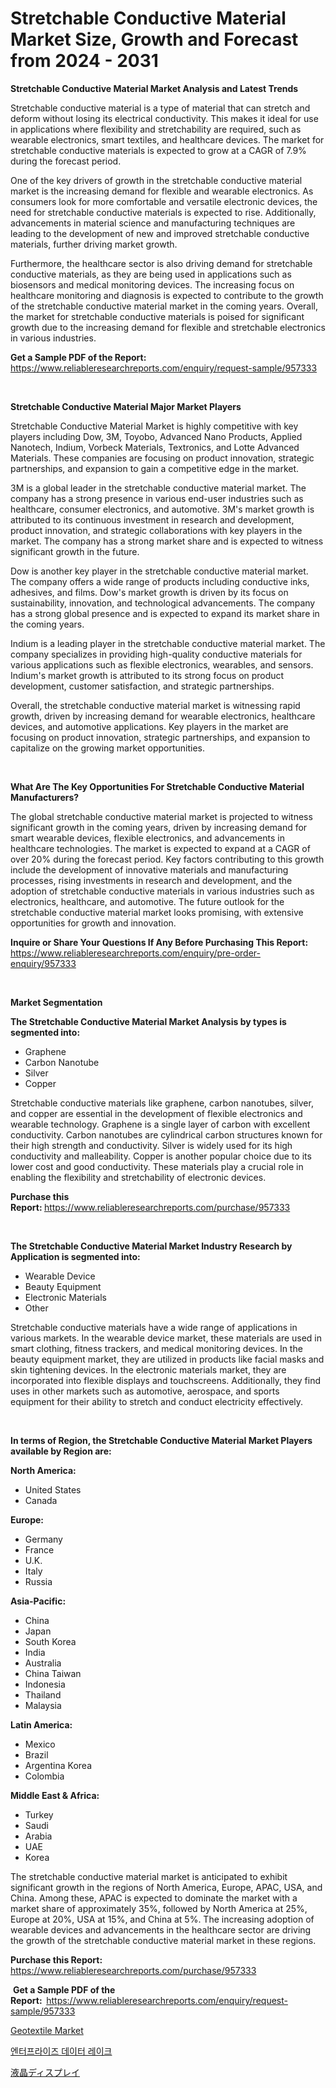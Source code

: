 <p><h1>Stretchable Conductive Material Market Size, Growth and Forecast from 2024 - 2031</h1></p><p><strong>Stretchable Conductive Material Market Analysis and Latest Trends</strong></p>
<p><p>Stretchable conductive material is a type of material that can stretch and deform without losing its electrical conductivity. This makes it ideal for use in applications where flexibility and stretchability are required, such as wearable electronics, smart textiles, and healthcare devices. The market for stretchable conductive materials is expected to grow at a CAGR of 7.9% during the forecast period.</p><p>One of the key drivers of growth in the stretchable conductive material market is the increasing demand for flexible and wearable electronics. As consumers look for more comfortable and versatile electronic devices, the need for stretchable conductive materials is expected to rise. Additionally, advancements in material science and manufacturing techniques are leading to the development of new and improved stretchable conductive materials, further driving market growth.</p><p>Furthermore, the healthcare sector is also driving demand for stretchable conductive materials, as they are being used in applications such as biosensors and medical monitoring devices. The increasing focus on healthcare monitoring and diagnosis is expected to contribute to the growth of the stretchable conductive material market in the coming years. Overall, the market for stretchable conductive materials is poised for significant growth due to the increasing demand for flexible and stretchable electronics in various industries.</p></p>
<p><strong>Get a Sample PDF of the Report:&nbsp;</strong> <a href="https://www.reliableresearchreports.com/enquiry/request-sample/957333">https://www.reliableresearchreports.com/enquiry/request-sample/957333</a></p>
<p>&nbsp;</p>
<p><strong>Stretchable Conductive Material Major Market Players</strong></p>
<p><p>Stretchable Conductive Material Market is highly competitive with key players including Dow, 3M, Toyobo, Advanced Nano Products, Applied Nanotech, Indium, Vorbeck Materials, Textronics, and Lotte Advanced Materials. These companies are focusing on product innovation, strategic partnerships, and expansion to gain a competitive edge in the market.</p><p>3M is a global leader in the stretchable conductive material market. The company has a strong presence in various end-user industries such as healthcare, consumer electronics, and automotive. 3M's market growth is attributed to its continuous investment in research and development, product innovation, and strategic collaborations with key players in the market. The company has a strong market share and is expected to witness significant growth in the future.</p><p>Dow is another key player in the stretchable conductive material market. The company offers a wide range of products including conductive inks, adhesives, and films. Dow's market growth is driven by its focus on sustainability, innovation, and technological advancements. The company has a strong global presence and is expected to expand its market share in the coming years.</p><p>Indium is a leading player in the stretchable conductive material market. The company specializes in providing high-quality conductive materials for various applications such as flexible electronics, wearables, and sensors. Indium's market growth is attributed to its strong focus on product development, customer satisfaction, and strategic partnerships.</p><p>Overall, the stretchable conductive material market is witnessing rapid growth, driven by increasing demand for wearable electronics, healthcare devices, and automotive applications. Key players in the market are focusing on product innovation, strategic partnerships, and expansion to capitalize on the growing market opportunities.</p></p>
<p>&nbsp;</p>
<p><strong>What Are The Key Opportunities For Stretchable Conductive Material Manufacturers?</strong></p>
<p><p>The global stretchable conductive material market is projected to witness significant growth in the coming years, driven by increasing demand for smart wearable devices, flexible electronics, and advancements in healthcare technologies. The market is expected to expand at a CAGR of over 20% during the forecast period. Key factors contributing to this growth include the development of innovative materials and manufacturing processes, rising investments in research and development, and the adoption of stretchable conductive materials in various industries such as electronics, healthcare, and automotive. The future outlook for the stretchable conductive material market looks promising, with extensive opportunities for growth and innovation.</p></p>
<p><strong>Inquire or Share Your Questions If Any Before Purchasing This Report:</strong> <a href="https://www.reliableresearchreports.com/enquiry/pre-order-enquiry/957333">https://www.reliableresearchreports.com/enquiry/pre-order-enquiry/957333</a></p>
<p>&nbsp;</p>
<p><strong>Market Segmentation</strong></p>
<p><strong>The Stretchable Conductive Material Market Analysis by types is segmented into:</strong></p>
<p><ul><li>Graphene</li><li>Carbon Nanotube</li><li>Silver</li><li>Copper</li></ul></p>
<p><p>Stretchable conductive materials like graphene, carbon nanotubes, silver, and copper are essential in the development of flexible electronics and wearable technology. Graphene is a single layer of carbon with excellent conductivity. Carbon nanotubes are cylindrical carbon structures known for their high strength and conductivity. Silver is widely used for its high conductivity and malleability. Copper is another popular choice due to its lower cost and good conductivity. These materials play a crucial role in enabling the flexibility and stretchability of electronic devices.</p></p>
<p><strong>Purchase this Report:&nbsp;</strong><a href="https://www.reliableresearchreports.com/purchase/957333">https://www.reliableresearchreports.com/purchase/957333</a></p>
<p>&nbsp;</p>
<p><strong>The Stretchable Conductive Material Market Industry Research by Application is segmented into:</strong></p>
<p><ul><li>Wearable Device</li><li>Beauty Equipment</li><li>Electronic Materials</li><li>Other</li></ul></p>
<p><p>Stretchable conductive materials have a wide range of applications in various markets. In the wearable device market, these materials are used in smart clothing, fitness trackers, and medical monitoring devices. In the beauty equipment market, they are utilized in products like facial masks and skin tightening devices. In the electronic materials market, they are incorporated into flexible displays and touchscreens. Additionally, they find uses in other markets such as automotive, aerospace, and sports equipment for their ability to stretch and conduct electricity effectively.</p></p>
<p>&nbsp;</p>
<p><strong>In terms of Region, the Stretchable Conductive Material Market Players available by Region are:</strong></p>
<p>
    <p> <strong> North America: </strong>
        <ul>
            <li>United States</li>
            <li>Canada</li>
        </ul>
        </p> 
    <p> <strong> Europe: </strong>
        <ul>
            <li>Germany</li>
            <li>France</li>
            <li>U.K.</li>
            <li>Italy</li>
            <li>Russia</li>
        </ul>
        </p> 
    <p> <strong> Asia-Pacific: </strong>
        <ul>
            <li>China</li>
            <li>Japan</li>
            <li>South Korea</li>
            <li>India</li>
            <li>Australia</li>
            <li>China Taiwan</li>
            <li>Indonesia</li>
            <li>Thailand</li>
            <li>Malaysia</li>
        </ul>
        </p> 
    <p> <strong> Latin America: </strong>
        <ul>
            <li>Mexico</li>
            <li>Brazil</li>
            <li>Argentina Korea</li>
            <li>Colombia</li>
        </ul>
        </p> 
    <p> <strong> Middle East & Africa: </strong>
        <ul>
            <li>Turkey</li>
            <li>Saudi</li>
            <li>Arabia</li>
            <li>UAE</li>
            <li>Korea</li>
        </ul>
    </p>
    </p>
<p><p>The stretchable conductive material market is anticipated to exhibit significant growth in the regions of North America, Europe, APAC, USA, and China. Among these, APAC is expected to dominate the market with a market share of approximately 35%, followed by North America at 25%, Europe at 20%, USA at 15%, and China at 5%. The increasing adoption of wearable devices and advancements in the healthcare sector are driving the growth of the stretchable conductive material market in these regions.</p></p>
<p><strong>Purchase this Report: </strong><a href="https://www.reliableresearchreports.com/purchase/957333">https://www.reliableresearchreports.com/purchase/957333</a></p>
<p>&nbsp;<strong>Get a Sample PDF of the Report:&nbsp;&nbsp;</strong><a href="https://www.reliableresearchreports.com/enquiry/request-sample/957333">https://www.reliableresearchreports.com/enquiry/request-sample/957333</a></p>
<p><strong></strong></p>
<p><p><a href="https://github.com/RickHolmes3/Market-Research-Report-List-3/blob/main/geotextile-market.md">Geotextile Market</a></p><p><a href="https://github.com/crfsywufhm81415/Market-Research-Report-List-1/blob/main/4284327194032.md">엔터프라이즈 데이터 레이크</a></p><p><a href="https://github.com/zekaoe592392/Market-Research-Report-List-1/blob/main/4235943194308.md">液晶ディスプレイ</a></p></p>
